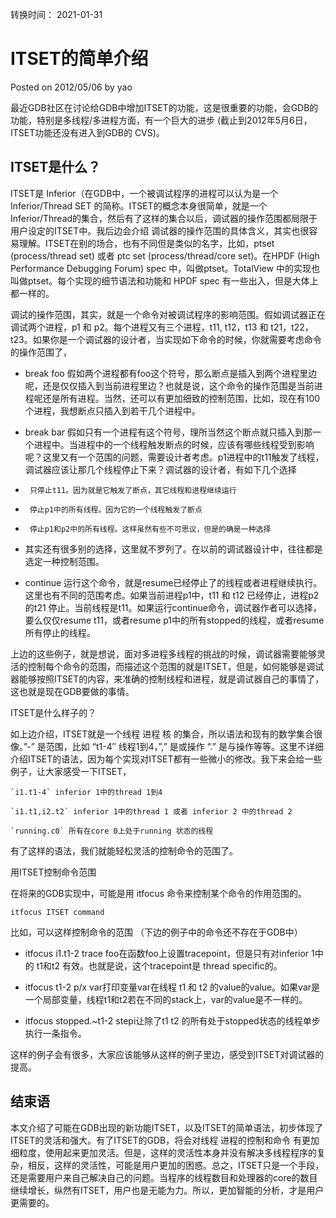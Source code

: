 转换时间： 2021-01-31

# ITSET的简单介绍
Posted on 2012/05/06 by yao

最近GDB社区在讨论给GDB中增加ITSET的功能，这是很重要的功能，会GDB的功能，特别是多线程/多进程方面，有一个巨大的进步 (截止到2012年5月6日，ITSET功能还没有进入到GDB的 CVS)。

## ITSET是什么？

ITSET是 Inferior（在GDB中，一个被调试程序的进程可以认为是一个Inferior/Thread SET 的简称。ITSET的概念本身很简单，就是一个Inferior/Thread的集合，然后有了这样的集合以后，调试器的操作范围都局限于用户设定的ITSET中。我后边会介绍 调试器的操作范围的具体含义，其实也很容易理解。ITSET在别的场合，也有不同但是类似的名字，比如，ptset (process/thread set) 或者  ptc set (process/thread/core set)。在HPDF (High Performance Debugging Forum) spec 中，叫做ptset。TotalView 中的实现也叫做ptset。每个实现的细节语法和功能和 HPDF spec 有一些出入，但是大体上都一样的。

调试的操作范围，其实，就是一个命令对被调试程序的影响范围。假如调试器正在调试两个进程，p1 和 p2。每个进程又有三个进程，t11, t12，t13 和 t21，t22，t23。如果你是一个调试器的设计者，当实现如下命令的时候，你就需要考虑命令的操作范围了，

-    break foo 假如两个进程都有foo这个符号，那么断点是插入到两个进程里边呢，还是仅仅插入到当前进程里边？也就是说，这个命令的操作范围是当前进程呢还是所有进程。当然，还可以有更加细致的控制范围，比如，现在有100个进程，我想断点只插入到若干几个进程中。

-    break bar 假如只有一个进程有这个符号，理所当然这个断点就只插入到那一个进程中。当进程中的一个线程触发断点的时候，应该有哪些线程受到影响呢？这里又有一个范围的问题，需要设计者考虑。p1进程中的t11触发了线程，调试器应该让那几个线程停止下来？调试器的设计者，有如下几个选择

  -      只停止t11。因为就是它触发了断点，其它线程和进程继续运行
  -      停止p1中的所有线程。因为它的一个线程触发了断点
  -      停止p1和p2中的所有线程。这样虽然有些不可思议，但是的确是一种选择

-    其实还有很多别的选择，这里就不罗列了。在以前的调试器设计中，往往都是选定一种控制范围。

-    continue 运行这个命令，就是resume已经停止了的线程或者进程继续执行。这里也有不同的范围考虑。如果当前进程p1中，t11 和 t12 已经停止，进程p2 的t21 停止。当前线程是t11。如果运行continue命令，调试器作者可以选择，要么仅仅resume t11，或者resume p1中的所有stopped的线程，或者resume所有停止的线程。

上边的这些例子，就是想说，面对多进程多线程的挑战的时候，调试器需要能够灵活的控制每个命令的范围，而描述这个范围的就是ITSET，但是，如何能够是调试器能够按照ITSET的内容，来准确的控制线程和进程，就是调试器自己的事情了，这也就是现在GDB要做的事情。

ITSET是什么样子的？

如上边介绍，ITSET就是一个线程 进程 核 的集合，所以语法和现有的数学集合很像。”-” 是范围，比如 “t1-4″ 线程1到4，”,” 是或操作 “.” 是与操作等等。这里不详细介绍ITSET的语法，因为每个实现对ITSET都有一些微小的修改。我下来会给一些例子，让大家感受一下ITSET，

    `i1.t1-4` inferior 1中的thread 1到4

    `i1.t1,i2.t2` inferior 1中的thread 1 或者 inferior 2 中的thread 2

    `running.c0` 所有在core 0上处于running 状态的线程

有了这样的语法，我们就能轻松灵活的控制命令的范围了。

用ITSET控制命令范围

在将来的GDB实现中，可能是用 itfocus 命令来控制某个命令的作用范围的。
```
itfocus ITSET command
```
比如，可以这样控制命令的范围 （下边的例子中的命令还不存在于GDB中）

-    itfocus i1.t1-2 trace foo在函数foo上设置tracepoint，但是只有对inferior 1中的 t1和t2 有效。也就是说，这个tracepoint是 thread specific的。

-    itfocus t1-2 p/x var打印变量var在线程 t1 和 t2 的value的value。如果var是一个局部变量，线程t1和t2若在不同的stack上，var的value是不一样的。

-    itfocus stopped.~t1-2 stepi让除了t1 t2 的所有处于stopped状态的线程单步执行一条指令。

这样的例子会有很多，大家应该能够从这样的例子里边，感受到ITSET对调试器的提高。

## 结束语

本文介绍了可能在GDB出现的新功能ITSET，以及ITSET的简单语法，初步体现了ITSET的灵活和强大。有了ITSET的GDB，将会对线程 进程的控制和命令 有更加细粒度，使用起来更加灵活。但是，这样的灵活性本身并没有解决多线程程序的复杂，相反，这样的灵活性，可能是用户更加的困惑。总之，ITSET只是一个手段， 还是需要用户来自己解决自己的问题。当程序的线程数目和处理器的core的数目继续增长，纵然有ITSET，用户也是无能为力。所以，更加智能的分析，才是用户更需要的。
